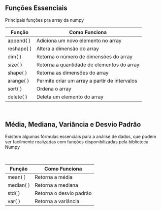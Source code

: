 ## Funções Essenciais 
<p>Principais funções pra array da numpy</p>


  Função      | Como Funciona
  ---------   | -------------------
  append( )   | Adiciona um novo elemento no array
  reshape( )  | Altera a dimensão do array 
  dim( )      | Retorna o número de dimensões do array 
  size( )     | Retorna a quantidade de elementos do array
  shape( )    | Retorna as dimensões do array
  arange( )   | Permite criar um array a partir de intervalos 
  sort( )     | Ordena o array
  delete( )   | Deleta um elemento do array

</br>

## Média, Mediana, Variância e Desvio Padrão
<p>Existem algumas fórmulas essenciais para a análise de dados, que podem ser facilmente realizadas com funções disponibilizadas pela biblioteca Numpy</p>

</br>

 
  Função      | Como Funciona
  ---------   | -------------------
  mean( )     | Retorna a média
  median( )   | Retorna a mediana
  std( )      | Retorna o desvio padrão
  var( )      | Retorna a variância 

</br>